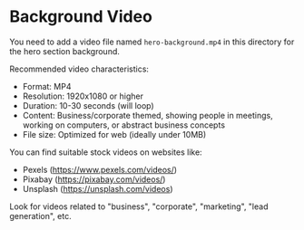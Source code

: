 # Background Video

You need to add a video file named `hero-background.mp4` in this directory for the hero section background.

Recommended video characteristics:
- Format: MP4
- Resolution: 1920x1080 or higher
- Duration: 10-30 seconds (will loop)
- Content: Business/corporate themed, showing people in meetings, working on computers, or abstract business concepts
- File size: Optimized for web (ideally under 10MB)

You can find suitable stock videos on websites like:
- Pexels (https://www.pexels.com/videos/)
- Pixabay (https://pixabay.com/videos/)
- Unsplash (https://unsplash.com/videos)

Look for videos related to "business", "corporate", "marketing", "lead generation", etc. 